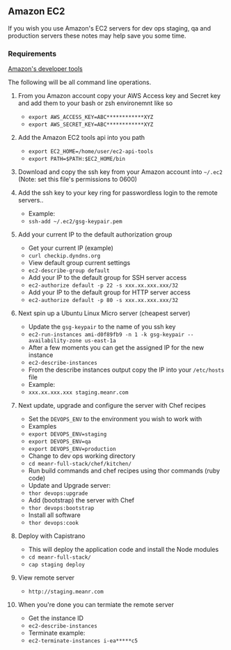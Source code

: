 ## Amazon EC2

If you wish you use Amazon's EC2 servers for dev ops staging, qa and production servers these notes may help save you some time.

### Requirements

[Amazon's developer tools](http://aws.amazon.com/developertools/351)

The following will be all command line operations.

1. From you Amazon account copy your AWS Access key and Secret key and add them to your bash or zsh environemnt like so

    * `export AWS_ACCESS_KEY=ABC************XYZ`
    * `export AWS_SECRET_KEY=ABC************XYZ`

2. Add the Amazon EC2 tools api into you path

    * `export EC2_HOME=/home/user/ec2-api-tools`
    * `export PATH=$PATH:$EC2_HOME/bin`

3. Download and copy the ssh key from your Amazon account into `~/.ec2` (Note: set this file's permissions to 0600)

4. Add the ssh key to your key ring for passwordless login to the remote servers..

    * Example:
    * `ssh-add ~/.ec2/gsg-keypair.pem`

5. Add your current IP to the default authorization group

    * Get your current IP (example)
    * `curl checkip.dyndns.org`
    * View default group current settings
    * `ec2-describe-group default`
    * Add your IP to the default group for SSH server access
    * `ec2-authorize default -p 22 -s xxx.xx.xxx.xxx/32`
    * Add your IP to the default group for HTTP server access
    * `ec2-authorize default -p 80 -s xxx.xx.xxx.xxx/32`

6. Next spin up a Ubuntu Linux Micro server (cheapest server)

    * Update the `gsg-keypair` to the name of you ssh key
    * `ec2-run-instances ami-d0f89fb9 -n 1 -k gsg-keypair --availability-zone us-east-1a`
    * After a few moments you can get the assigned IP for the new instance
    * `ec2-describe-instances`
    * From the describe instances output copy the IP into your `/etc/hosts` file
    * Example:
    * `xxx.xx.xxx.xxx staging.meanr.com`

7. Next update, upgrade and configure the server with Chef recipes

    * Set the `DEVOPS_ENV` to the environment you wish to work with
    * Examples
    * `export DEVOPS_ENV=staging`
    * `export DEVOPS_ENV=qa`
    * `export DEVOPS_ENV=production`
    * Change to dev ops working directory
    * `cd meanr-full-stack/chef/kitchen/`
    * Run build commands and chef recipes using thor commands (ruby code)
    * Update and Upgrade server:
    * `thor devops:upgrade`
    * Add (bootstrap) the server with Chef
    * `thor devops:bootstrap`
    * Install all software
    * `thor devops:cook`

8. Deploy with Capistrano

    * This will deploy the application code and install the Node modules
    * `cd meanr-full-stack/`
    * `cap staging deploy`

9. View remote server
     * `http://staging.meanr.com`

10. When you're done you can termiate the remote server

    * Get the instance ID
    * `ec2-describe-instances`
    * Terminate example:
    * `ec2-terminate-instances i-ea*****c5`
